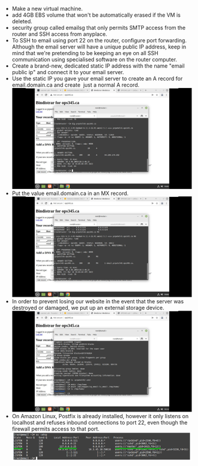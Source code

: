 * Make a new virtual machine.
*  add 4GB EBS volume that won't be automatically erased if the VM is deleted.
*  security group called emailsg that only permits SMTP access from the router and SSH access from anyplace.
* To SSH to email using port 22 on the router, configure port forwarding. Although the email server will have a unique public IP address, keep in mind that we're pretending to be keeping an eye on all SSH communication using specialised software on the router computer.
* Create a brand-new, dedicated static IP address with the name "email public ip" and connect it to your email server.
* Use the static IP you gave your email server to create an A record for email.domain.ca and create  just a normal A record.
![](Video/1.jpg)
* Put the value email.domain.ca in an MX record.
![](Video/MX%20final%20Quary.jpg)
* In order to prevent losing our website in the event that the server was destroyed or damaged, we put up an external storage device.
![](Video/final%20Mount.jpg)
* On Amazon Linux, Postfix is already installed, however it only listens on localhost and refuses inbound connections to port 22, even though the firewall permits access to that port.
![](Video/2.png)
